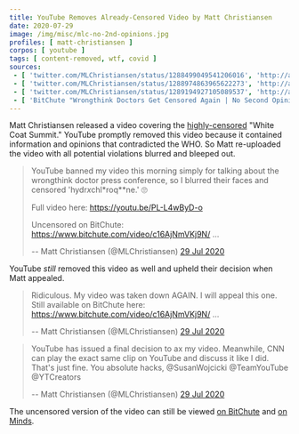 ```yaml
---
title: YouTube Removes Already-Censored Video by Matt Christiansen
date: 2020-07-29
image: /img/misc/mlc-no-2nd-opinions.jpg
profiles: [ matt-christiansen ]
corpos: [ youtube ]
tags: [ content-removed, wtf, covid ]
sources:
 - [ 'twitter.com/MLChristiansen/status/1288499049541206016', 'http://archive.is/ywfl2' ]
 - [ 'twitter.com/MLChristiansen/status/1288974863965622273', 'http://archive.is/UMK67' ]
 - [ 'twitter.com/MLChristiansen/status/1289194927105089537', 'http://archive.is/FSLS3' ]
 - [ 'BitChute "Wrongthink Doctors Get Censored Again | No Second Opinions (Uncensored)" by Matt Christiansen (29 Jul 2020)', 'https://www.bitchute.com/video/c16AjNmVKj9N/' ]
---
```


Matt Christiansen released a video covering the
[highly-censored](/e/white-coat-summit/) "White Coat Summit." YouTube
promptly removed this video because it contained information and opinions that
contradicted the WHO. So Matt re-uploaded the video with all potential
violations blurred and bleeped out.
> YouTube banned my video this morning simply for talking about the wrongthink
> doctor press conference, so I blurred their faces and censored
> 'hydr*x*chl*roq**ne.'  🙄
>
> Full video here: https://youtu.be/PL-L4wByD-o 
>
> Uncensored on BitChute: https://www.bitchute.com/video/c16AjNmVKj9N/ ...
>
> -- Matt Christiansen (@MLChristiansen) [29 Jul 2020](http://archive.is/ywfl2)

YouTube _still_ removed this video as well and upheld their decision when Matt
appealed.
> Ridiculous.  My video was taken down AGAIN.  I will appeal this one.  Still
> available on BitChute here: https://www.bitchute.com/video/c16AjNmVKj9N/ ...
>
> -- Matt Christiansen (@MLChristiansen) [29 Jul 2020](http://archive.is/UMK67)

> YouTube has issued a final decision to ax my video.  Meanwhile, CNN can play
> the exact same clip on YouTube and discuss it like I did.  That's just fine.
> You absolute hacks, @SusanWojcicki @TeamYouTube @YTCreators
>
> -- Matt Christiansen (@MLChristiansen) [29 Jul 2020](http://archive.is/FSLS3)

The uncensored version of the video can still be viewed
[on BitChute](https://www.bitchute.com/video/c16AjNmVKj9N/) and
[on Minds](https://www.minds.com/newsfeed/1135933204005781504).
